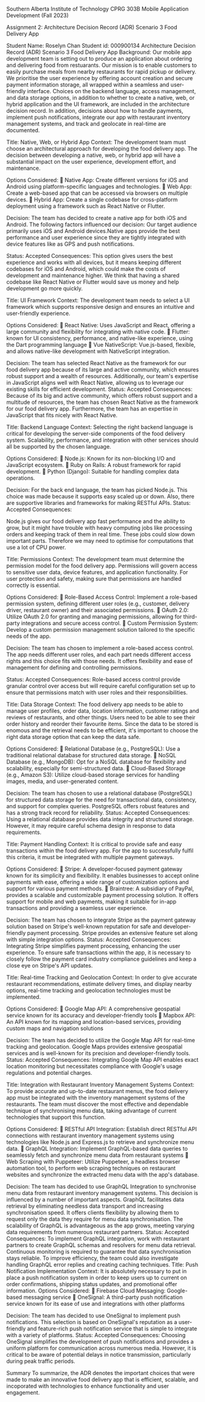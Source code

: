 	
	




Southern Alberta Institute of Technology
CPRG 303B Mobile Application Development
(Fall 2023)

Assignment 2: Architecture Decision Record (ADR)
Scenario 3 Food Delivery App








Student Name: Roselyn Chan
Student id: 000900134
Architecture Decision Record (ADR)
Scenario 3 Food Delivery App
Background: Our mobile app development team is setting out to produce an application about ordering and delivering food from restuarants. Our mission is to enable customers to easily purchase meals from nearby restaurants for rapid pickup or delivery. We prioritise the user experience by offering account creation and secure payment information storage, all wrapped within a seamless and user-friendly interface.
Choices on the backend language, access management, and data storage options, in addition to whether to create a native, web, or hybrid application and the UI framework, are included in the architecture decision record. In addition, decisions about how to handle payments, implement push notifications, integrate our app with restaurant inventory management systems, and track and geolocate in real-time are documented. 


Title: Native, Web, or Hybrid App
Context:
The development team must choose an architectural approach for developing the food delivery app. The decision between developing a native, web, or hybrid app will have a substantial impact on the user experience, development effort, and maintenance.

Options Considered:
	Native App: Create different versions for iOS and Android using platform-specific languages and technologies.
	Web App: Create a web-based app that can be accessed via browsers on multiple devices.
	Hybrid App: Create a single codebase for cross-platform deployment using a framework such as React Native or Flutter.

Decision:
The team has decided to create a native app for both iOS and Android. The following factors influenced our decision: Our target audience primarily uses iOS and Android devices.Native apps provide the best performance and user experience since they are tightly integrated with device features like as GPS and push notifications.

Status: Accepted
Consequences:
This option gives users the best experience and works with all devices, but it means keeping different codebases for iOS and Android, which could make the costs of development and maintenance higher. We think that having a shared codebase like React Native or Flutter would save us money and help development go more quickly.

Title: UI Framework
Context:
The development team needs to select a UI framework which supports responsive design and ensures an intuitive and user-friendly experience.

Options Considered:
	React Native: Uses JavaScript and React, offering a large community and flexibility for integrating with native code.
	Flutter: known for UI consistency, performance, and native-like experience, using the Dart programming language
	Vue NativeScript: Vue.js-based, flexible, and allows native-like development with NativeScript integration.

Decision:
The team has selected React Native as the framework for our food delivery app because of its large and active community, which ensures robust support and a wealth of resources. Additionally, our team's expertise in JavaScript aligns well with React Native, allowing us to leverage our existing skills for efficient development.
Status: Accepted
Consequences:
Because of its big and active community, which offers robust support and a multitude of resources, the team has chosen React Native as the framework for our food delivery app. Furthermore, the team has an expertise in JavaScript that fits nicely with React Native.

Title: Backend Language
Context:
Selecting the right backend language is critical for developing the server-side components of the food delivery system. Scalability, performance, and integration with other services should all be supported by the chosen language.

Options Considered:
	Node.js: Known for its non-blocking I/O and JavaScript ecosystem.
	Ruby on Rails: A robust framework for rapid development.
	Python (Django): Suitable for handling complex data operations.

Decision:
For the back end language, the team has picked Node.js. This choice was made because it supports easy scaled up or down. Also, there are supportive libraries and frameworks for making RESTful APIs. 
Status: Accepted
Consequences:

Node.js gives our food delivery app fast performance and the ability to grow, but it might have trouble with heavy computing jobs like processing orders and keeping track of them in real time. These jobs could slow down important parts. Therefore we may need to optimise for computations that use a lot of CPU power.

Title: Permissions
Context:
The development team must determine the permission model for the food delivery app. Permissions will govern access to sensitive user data, device features, and application functionality. For user protection and safety, making sure that permissions are handled correctly is essential.

Options Considered:
	Role-Based Access Control: Implement a role-based permission system, defining different user roles (e.g., customer, delivery driver, restaurant owner) and their associated permissions.
	OAuth 2.0: Utilize OAuth 2.0 for granting and managing permissions, allowing for third-party integrations and secure access control.
	Custom Permission System: Develop a custom permission management solution tailored to the specific needs of the app.

Decision:
The team has chosen to implement a role-based access control. The app needs different user roles, and each part needs different access rights and this choice fits with those needs. It offers flexibility and ease of management for defining and controlling permissions.

Status: Accepted
Consequences:
Role-based access control provide granular control over access but will require careful configuration set up to ensure that permissions match with user roles and their responsibilities.


Title: Data Storage
Context:
The food delivery app needs to be able to manage user profiles, order data, location information, customer ratings and reviews of restaurants, and other things. Users need to be able to see their order history and reorder their favourite items. Since the data to be stored is enomous and the retrieval needs to be efficient, it's important to choose the right data storage option that can keep the data safe.

Options Considered:
	Relational Database (e.g., PostgreSQL): Use a traditional relational database for structured data storage.
	NoSQL Database (e.g., MongoDB): Opt for a NoSQL database for flexibility and scalability, especially for semi-structured data.
	Cloud-Based Storage (e.g., Amazon S3): Utilize cloud-based storage services for handling images, media, and user-generated content.

Decision:
The team has chosen to use a relational database (PostgreSQL) for structured data storage for the need for transactional data, consistency, and support for complex queries. PostgreSQL offers robust features and has a strong track record for reliability. 
Status: Accepted
Consequences:
Using a relational database provides data integrity and structured storage. However, it may require careful schema design in response to data requirements.


Title: Payment Handling
Context: It is critical to provide safe and easy transactions within the food delivery app. For the app to successfully fulfil this criteria, it must be integrated with multiple payment gateways.

Options Considered:
	Stripe: A developer-focused payment gateway known for its simplicity and flexibility. It enables businesses to accept online payments with ease, offering a wide range of customization options and support for various payment methods.
	Braintree: A subsidiary of PayPal, provides a scalable and customizable payment processing solution. It offers support for mobile and web payments, making it suitable for in-app transactions and providing a seamless user experience.

Decision: 
The team has chosen to integrate Stripe as the payment gateway solution based on Stripe's well-known reputation for safe and developer-friendly payment processing. Stripe provides an extensive feature set along with simple integration options.
Status: Accepted
Consequences: 
Integrating Stripe simplifies payment processing, enhancing the user experience. To ensure safe transactions within the app, it is necessary to closely follow the payment card industry compliance guidelines and keep a close eye on Stripe's API updates.

Title: Real-time Tracking and Geolocation
Context:
In order to give accurate restaurant recommendations, estimate delivery times, and display nearby options, real-time tracking and geolocation technologies must be implemented.

Options Considered:
	Google Map API: A comprehensive geospatial service known for its accuracy and developer-friendly tools
	Mapbox API: An API known for its mapping and location-based services, providing custom maps and navigation solutions

Decision:
The team has decided to utilize the Google Map API for real-time tracking and geolocation. Google Maps provides extensive geospatial services and is well-known for its precision and developer-friendly tools.
Status: Accepted
Consequences:
Integrating Google Map API enables exact location monitoring but necessitates compliance with Google's usage regulations and potential charges.

Title: Integration with Restaurant Inventory Management Systems
Context:
To provide accurate and up-to-date restaurant menus, the food delivery app must be integrated with the inventory management systems of the restaurants. The team must discover the most effective and dependable technique of synchronising menu data, taking advantage of current technologies that support this function.

Options Considered:
	RESTful API Integration: Establish direct RESTful API connections with restaurant inventory management systems using technologies like Node.js and Express.js to retrieve and synchronize menu data.
	GraphQL Integration: Implement GraphQL-based data queries to seamlessly fetch and synchronize menu data from restaurant systems
	Web Scraping with Puppeteer: Utilize Puppeteer, a headless browser automation tool, to perform web scraping techniques on restaurant websites and synchronize the extracted menu data with the app's database.

Decision:
The team has decided to use GraphQL Integration to synchronise menu data from restaurant inventory management systems. This decision is influenced by a number of important aspects. GraphQL facilitates data retrieval by eliminating needless data transport and increasing synchronisation speed. It offers clients flexibility by allowing them to request only the data they require for menu data synchronisation. The scalability of GraphQL is advantageous as the app grows, meeting varying data requirements from numerous restaurant partners. 
Status: Accepted
Consequences:
To implement GraphQL integration, work with restaurant partners to create GraphQL schemas and resolvers for menu data retrieval. Continuous monitoring is required to guarantee that data synchronisation stays reliable. To improve efficiency, the team could also investigate handling GraphQL error replies and creating caching techniques.
Title: Push Notification Implementation
Context:
It is absolutely necessary to put in place a push notification system in order to keep users up to current on order confirmations, shipping status updates, and promotional offer information. 
Options Considered:
	Firebase Cloud Messaging: Google-based messaging service 
	OneSignal: A third-party push notification service known for its ease of use and integrations with other platforms

Decision:
The team has decided to use OneSignal to implement push notifications. This selection is based on OneSignal's reputation as a user-friendly and feature-rich push notification service that is simple to integrate with a variety of platforms.
Status: Accepted
Consequences:
Choosing OneSignal simplifies the development of push notifications and provides a uniform platform for communication across numerous media. However, it is critical to be aware of potential delays in notice transmission, particularly during peak traffic periods.

Summary
To summarize, the ADR denotes the important choices that were made to make an innovative food delivery app that is efficient, scalable, and incoporated with technologies to enhance functionality and user engagement.

